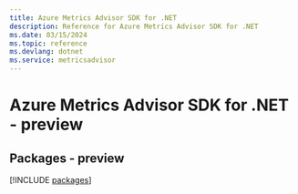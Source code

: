 ```yaml
---
title: Azure Metrics Advisor SDK for .NET
description: Reference for Azure Metrics Advisor SDK for .NET
ms.date: 03/15/2024
ms.topic: reference
ms.devlang: dotnet
ms.service: metricsadvisor
---
```

# Azure Metrics Advisor SDK for .NET - preview
## Packages - preview
[!INCLUDE [packages](metrics-advisor-index.md)]